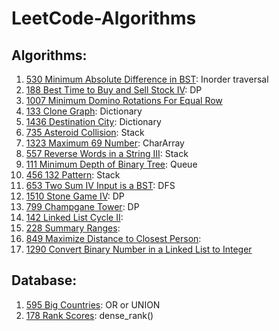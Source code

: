 # LeetCode-Algorithms

## Algorithms:

1. [530 Minimum Absolute Difference in BST](https://github.com/hellomrsun/LeetCode-Algorithms/tree/main/Algorithms/530-Minimum-Absolute-Difference-in-BST): Inorder traversal
2. [188 Best Time to Buy and Sell Stock IV](https://github.com/hellomrsun/LeetCode-Algorithms/tree/main/Algorithms/188-Best-Time-to-Buy-and-Sell-Stock-IV): DP
3. [1007 Minimum Domino Rotations For Equal Row](https://github.com/hellomrsun/LeetCode-Algorithms/tree/main/Algorithms/1007-Minimum-Domino-Rotations-For-Equal-Row)
4. [133 Clone Graph](https://github.com/hellomrsun/LeetCode-Algorithms/tree/main/Algorithms/133-Clone-Graph): Dictionary
5. [1436 Destination City](https://github.com/hellomrsun/LeetCode-Algorithms/tree/main/Algorithms/1436-Destination-City): Dictionary
6. [735 Asteroid Collision](https://github.com/hellomrsun/LeetCode-Algorithms/tree/main/Algorithms/735-Asteroid-Collision): Stack
7. [1323 Maximum 69 Number](https://github.com/hellomrsun/LeetCode-Algorithms/tree/main/Algorithms/1323-Maximum-69-Number): CharArray
8. [557 Reverse Words in a String III](https://github.com/hellomrsun/LeetCode-Algorithms/tree/main/Algorithms/557-Reverse-Words-in-a-String-III): Stack
9. [111 Minimum Depth of Binary Tree](https://github.com/hellomrsun/LeetCode-Algorithms/tree/main/Algorithms/111-Minimum-Depth-of-Binary-Tree): Queue
10. [456 132 Pattern](https://github.com/hellomrsun/LeetCode-Algorithms/tree/main/Algorithms/456-132-Pattern): Stack
11. [653 Two Sum IV Input is a BST](https://github.com/hellomrsun/LeetCode-Algorithms/tree/main/Algorithms/653-Two-Sum-IV-Input-is-a-BST): DFS
12. [1510 Stone Game IV](https://github.com/hellomrsun/LeetCode-Algorithms/tree/main/Algorithms/1510-Stone-Game-IV): DP
13. [799 Champgane Tower](https://github.com/hellomrsun/LeetCode-Algorithms/tree/main/Algorithms/799-Champgane-Tower): DP
14. [142 Linked List Cycle II](https://github.com/hellomrsun/LeetCode-Algorithms/tree/main/Algorithms/142-Linked-List-Cycle-II): 
15. [228 Summary Ranges](https://github.com/hellomrsun/LeetCode-Algorithms/tree/main/Algorithms/228-Summary-Ranges): 
16. [849 Maximize Distance to Closest Person](https://github.com/hellomrsun/LeetCode-Algorithms/tree/main/Algorithms/849-Maximize-Distance-to-Closest-Person): 
17. [1290 Convert Binary Number in a Linked List to Integer](https://github.com/hellomrsun/LeetCode-Algorithms/tree/main/Algorithms/1290-Convert-Binary-Number-in-a-Linked-List-to-Integer)

## Database:

1. [595 Big Countries](https://github.com/hellomrsun/LeetCode-Algorithms/tree/main/Database/595-Big-Countries): OR or UNION
2. [178 Rank Scores](https://github.com/hellomrsun/LeetCode-Algorithms/tree/main/Database/178-Rank-Scores): dense_rank()

